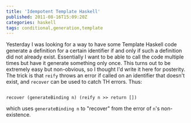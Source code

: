 ```yaml
---
title: 'Idempotent Template Haskell'
published: 2011-08-16T15:09:20Z
categories: haskell
tags: conditional,generation,template
---
```


Yesterday I was looking for a way to have some Template Haskell code generate a definition for a certain identifier if and only if such a definition did not already exist.  Essentially I want to be able to call the code multiple times but have it generate something only once.  This turns out to be extremely easy but non-obvious, so I thought I'd write it here for posterity.  The trick is that <code>reify</code> throws an error if called on an identifier that doesn't exist, and <code>recover</code> can be used to catch TH errors. Thus:

<pre><code>
recover (generateBinding n) (reify n &gt;&gt; return [])
</code></pre>

which uses <code>generateBinding n</code> to "recover" from the error of <code>n</code>'s non-existence.

